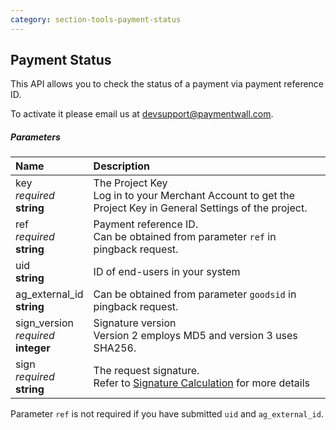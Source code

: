 ```yaml
---
category: section-tools-payment-status
---
```


## Payment Status

This API allows you to check the status of a payment via payment reference ID.

To activate it please email us at [devsupport@paymentwall.com](mailto:devsupport@paymentwall.com).

##### Parameters

|Name|Description|
|:---|:---|
|key<br>*required*<br>**string**| The Project Key<br>Log in to your Merchant Account to get the Project Key in General Settings of the project.|
|ref<br>*required*<br>**string**| Payment reference ID. <br> Can be obtained from parameter ```ref``` in pingback request.|
|uid<br>**string**| ID of end-users in your system|
|ag_external_id<br>**string**| Can be obtained from parameter ```goodsid``` in pingback request. |
|sign_version<br>*required*<br>**integer**| Signature version<br>Version 2 employs MD5 and version 3 uses SHA256.|
|sign<br>*required*<br>**string**| The request signature.<br>Refer to [Signature Calculation](/paymentwall.github.io/signature-calculation) for more details|

Parameter ```ref``` is not required if you have submitted ```uid``` and ```ag_external_id```.